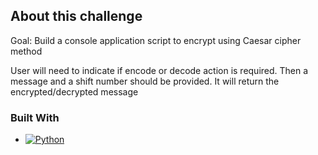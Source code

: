 ## About this challenge
Goal: Build a console application script to encrypt using Caesar cipher method

User will need to indicate if encode or decode action is required. Then a message and a shift number should be provided. It will return the encrypted/decrypted message

### Built With
<!-- Badge was generated using https://shields.io/ -->
* [![Python][Python.py]][Python-url]
<!-- MARKDOWN LINKS & IMAGES -->
<!-- https://www.markdownguide.org/basic-syntax/#reference-style-links -->
[Python-url]: https://www.python.org/
[Python.py]: https://img.shields.io/badge/python-py?style=plastic&logo=python